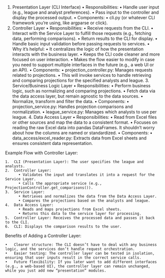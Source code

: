 1.	Presentation Layer (CLI Interface)
	•	Responsibilities:
	  •	Handle user input (e.g., league and analyst preferences).
	  •	Pass input to the controller and display the processed output.
	•	Components:
	  •	cli.py (or whatever CLI framework you’re using, like argparse or click).
2. Controller Layer
	•	Responsibilities:
	  •	Receive requests from the CLI.
	  •	Interact with the Service Layer to fulfill those requests (e.g., fetching data, performing comparisons).
	  •	Return results to the CLI for display.
	  •	Handle basic input validation before passing requests to services.
	•	Why it’s helpful:
	  •	It centralizes the logic of how the presentation interacts with the business layer.
	  •	Keeps the CLI code cleaner and more focused on user interaction.
	  •	Makes the flow easier to modify in case you need to support multiple interfaces in the future (e.g., a web UI or an API).
	•	Components:
	  •	projection_controller.py: Manages requests related to projections.
	  •	This will invoke services to handle retrieving and comparing projections for the specified analysts and league.
	3.	Service/Business Logic Layer
	•	Responsibilities:
	  •	Perform business logic, such as normalizing and comparing projections.
	  •	Fetch data via the data access layer, but remain agnostic to the data sources.
	  •	Normalize, transform and filter the data.
	•	Components:
	  •	projection_service.py: Handles projection comparisons and normalization.
	  •	league_service.py: Manages which analysts to use per league.
	4.	Data Access Layer
	•	Responsibilities:
	  •	Read from Excel files or other sources and map the data to a consistent format.
	  • Focuses on reading the raw Excel data into pandas DataFrames. It shouldn’t worry about how the columns are named or standardized.
	•	Components:
	  •	data_access/excel_reader.py: Extracts data from Excel sheets and ensures consistent data representation.

Example Flow with Controller Layer:

	1.	CLI (Presentation Layer): The user specifies the league and analysts.
	2.	Controller Layer:
	      •	Validates the input and translates it into a request for the Service Layer.
	      •	Calls the appropriate service (e.g., ProjectionController.get_comparisons()).
	3.	Service Layer:
	      •	Retrieves and normalizes the data from the Data Access Layer.
	      •	Compares the projections based on the analysts and league.
	4.	Data Access Layer:
	      •	Reads and maps projections from Excel sheets.
	      •	Returns this data to the service layer for processing.
	5.	Controller Layer: Receives the processed data and passes it back to the CLI.
	6.	CLI: Displays the comparison results to the user.

Benefits of Adding a Controller Layer:

	•	Clearer structure: The CLI doesn’t have to deal with any business logic, and the services don’t handle request orchestration.
	•	Easier testing: The controller layer can be tested in isolation, ensuring that user inputs result in the correct service calls.
	•	Future flexibility: If you later want to add different interfaces (e.g., a web-based UI), the controller layer can remain unchanged, while you just add new “presentation” modules.
